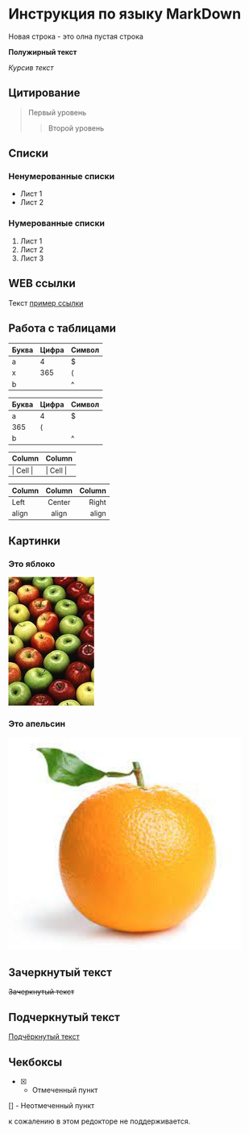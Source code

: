 # Инструкция по языку MarkDown

Новая строка - это олна пустая строка

**Полужирный текст**

*Курсив текст*

## Цитирование
> Первый уровень
>> Второй уровень

## Списки
### Ненумерованные списки
* Лист 1
* Лист 2
### Нумерованные списки
1. Лист 1
2. Лист 2
3. Лист 3

## WEB ссылки
Текст [пример ссылки](http.example.com "Всплывающая подсказка")

## Работа с таблицами

Буква | Цифра | Символ
------ | ------|----------
a      | 4     | $
x      | 365    | (
b      |       | ^  

Буква|Цифра|Символ
---|---|---
a|4|$
 |365|(
b| |^  

Column | Column
------ | ------
\| Cell \|| \| Cell \|  


Column | Column | Column
:----- | :----: | -----:
Left   | Center | Right
align  | align  | align

## Картинки

### Это яблоко

![apple](apple.jpg)

### Это апельсин

![orange](orange.png)

## Зачеркнутый текст

~~Зачеркнутый текст~~

## Подчеркнутый текст

<u>Подчёркнутый текст</u>

## Чекбоксы

-[x] - Отмеченный пункт

[] - Неотмеченный пункт
 
 к сожалению в этом редокторе не поддерживается.